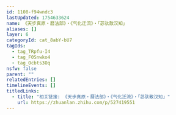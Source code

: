```yaml
---
id: 1108-f94wndc3
lastUpdated: 1754633624
name: 《天步真原・曆法部》・《气化迁流》・「苾驮散汉知」
aliases: []
layer: 6
categoryId: cat_8abY-bU7
tagIds:
  - tag_TRpfu-I4
  - tag_F0Snwko4
  - tag_Ocbts3Oq
nsfw: false
parent: ""
relatedEntries: []
timelineEvents: []
titledLinks:
  - title: "相关链接: 《天步真原・曆法部》・《气化迁流》・「苾驮散汉知」"
    url: https://zhuanlan.zhihu.com/p/527419551
---
```


